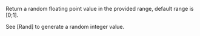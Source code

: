 Return a random floating point value in the provided range, default range is [0;1].

See [Rand] to generate a random integer value.